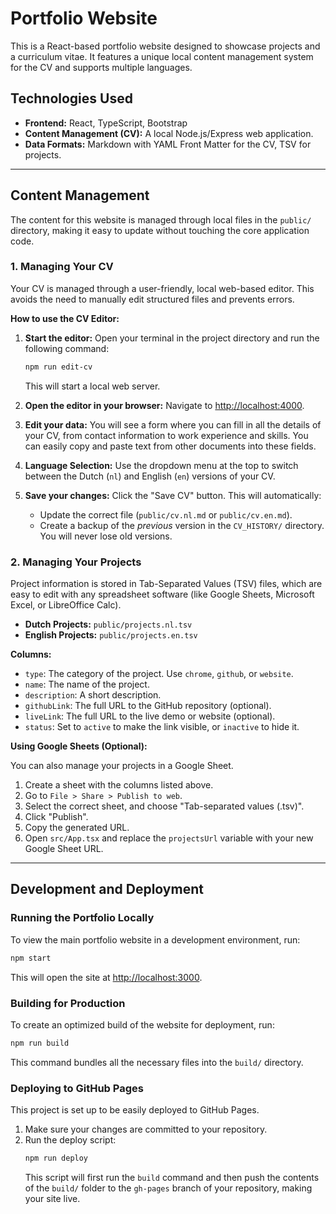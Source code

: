 # Portfolio Website

This is a React-based portfolio website designed to showcase projects and a curriculum vitae. It features a unique local content management system for the CV and supports multiple languages.

## Technologies Used

- **Frontend:** React, TypeScript, Bootstrap
- **Content Management (CV):** A local Node.js/Express web application.
- **Data Formats:** Markdown with YAML Front Matter for the CV, TSV for projects.

---

## Content Management

The content for this website is managed through local files in the `public/` directory, making it easy to update without touching the core application code.

### 1. Managing Your CV

Your CV is managed through a user-friendly, local web-based editor. This avoids the need to manually edit structured files and prevents errors.

**How to use the CV Editor:**

1.  **Start the editor:**
    Open your terminal in the project directory and run the following command:
    ```bash
    npm run edit-cv
    ```
    This will start a local web server.

2.  **Open the editor in your browser:**
    Navigate to [http://localhost:4000](http://localhost:4000).

3.  **Edit your data:**
    You will see a form where you can fill in all the details of your CV, from contact information to work experience and skills. You can easily copy and paste text from other documents into these fields.

4.  **Language Selection:**
    Use the dropdown menu at the top to switch between the Dutch (`nl`) and English (`en`) versions of your CV.

5.  **Save your changes:**
    Click the "Save CV" button. This will automatically:
    - Update the correct file (`public/cv.nl.md` or `public/cv.en.md`).
    - Create a backup of the *previous* version in the `CV_HISTORY/` directory. You will never lose old versions.

### 2. Managing Your Projects

Project information is stored in Tab-Separated Values (TSV) files, which are easy to edit with any spreadsheet software (like Google Sheets, Microsoft Excel, or LibreOffice Calc).

- **Dutch Projects:** `public/projects.nl.tsv`
- **English Projects:** `public/projects.en.tsv`

**Columns:**
- `type`: The category of the project. Use `chrome`, `github`, or `website`.
- `name`: The name of the project.
- `description`: A short description.
- `githubLink`: The full URL to the GitHub repository (optional).
- `liveLink`: The full URL to the live demo or website (optional).
- `status`: Set to `active` to make the link visible, or `inactive` to hide it.

**Using Google Sheets (Optional):**

You can also manage your projects in a Google Sheet.
1.  Create a sheet with the columns listed above.
2.  Go to `File > Share > Publish to web`.
3.  Select the correct sheet, and choose "Tab-separated values (.tsv)".
4.  Click "Publish".
5.  Copy the generated URL.
6.  Open `src/App.tsx` and replace the `projectsUrl` variable with your new Google Sheet URL.

---

## Development and Deployment

### Running the Portfolio Locally

To view the main portfolio website in a development environment, run:

```bash
npm start
```

This will open the site at [http://localhost:3000](http://localhost:3000).

### Building for Production

To create an optimized build of the website for deployment, run:

```bash
npm run build
```

This command bundles all the necessary files into the `build/` directory.

### Deploying to GitHub Pages

This project is set up to be easily deployed to GitHub Pages.

1.  Make sure your changes are committed to your repository.
2.  Run the deploy script:
    ```bash
    npm run deploy
    ```
    This script will first run the `build` command and then push the contents of the `build/` folder to the `gh-pages` branch of your repository, making your site live.